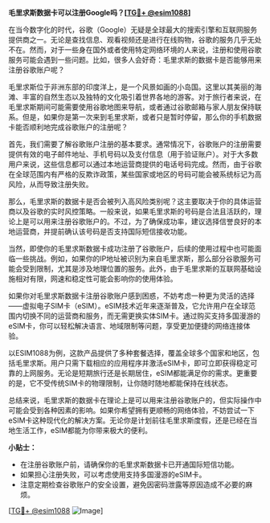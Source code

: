 **毛里求斯数据卡可以注册Google吗？[[TG💪+ @esim1088](https://t.me/s/esim1088)]**

在当今数字化的时代，谷歌（Google）无疑是全球最大的搜索引擎和互联网服务提供商之一。无论是查找信息、观看视频还是进行在线购物，谷歌的服务几乎无处不在。然而，对于一些身在国外或者使用特定网络环境的人来说，注册和使用谷歌服务可能会遇到一些问题。比如，很多人会好奇：毛里求斯的数据卡是否能够用来注册谷歌账户呢？

毛里求斯位于非洲东部的印度洋上，是一个风景如画的小岛国。这里以其美丽的海滩、丰富的自然生态以及独特的文化吸引着世界各地的游客。对于旅行者来说，在毛里求斯期间可能需要使用谷歌地图来导航，或者通过谷歌邮箱与家人朋友保持联系。但是，如果你是第一次来到毛里求斯，或者只是暂时停留，那么你的手机数据卡能否顺利地完成谷歌账户的注册呢？

首先，我们需要了解谷歌账户注册的基本要求。通常情况下，谷歌账户的注册需要提供有效的电子邮件地址、手机号码以及支付信息（用于验证账户）。对于大多数用户来说，这些信息都可以通过本地运营商提供的电话号码完成。然而，由于谷歌在全球范围内有严格的反欺诈政策，某些国家或地区的号码可能会被系统标记为高风险，从而导致注册失败。

那么，毛里求斯的数据卡是否会被列入高风险类别呢？这主要取决于你的具体运营商以及谷歌的实时风控策略。一般来说，如果毛里求斯的号码是合法且活跃的，理论上是可以用来注册谷歌账户的。不过，为了确保成功率，建议选择信誉良好的本地运营商，并提前确认该号码是否支持国际短信接收功能。

当然，即使你的毛里求斯数据卡成功注册了谷歌账户，后续的使用过程中也可能面临一些挑战。例如，如果你的IP地址被识别为来自毛里求斯，那么部分谷歌服务可能会受到限制，尤其是涉及地理位置的服务。此外，由于毛里求斯的互联网基础设施相对有限，网速和稳定性可能会影响你的使用体验。

如果你对毛里求斯数据卡注册谷歌账户感到困惑，不妨考虑一种更为灵活的选择——虚拟电子SIM卡（eSIM）。eSIM技术近年来逐渐普及，它允许用户在全球范围内切换不同的运营商和服务，而无需更换实体SIM卡。通过购买支持多国漫游的eSIM卡，你可以轻松解决语言、地域限制等问题，享受更加便捷的网络连接体验。

以ESIM1088为例，这款产品提供了多种套餐选择，覆盖全球多个国家和地区，包括毛里求斯。用户只需下载相应的应用程序并激活eSIM卡，即可立即获得稳定可靠的上网服务。无论是短期旅行还是长期居住，eSIM都能满足你的需求。更重要的是，它不受传统SIM卡的物理限制，让你随时随地都能保持在线状态。

总结来说，毛里求斯的数据卡在理论上是可以用来注册谷歌账户的，但实际操作中可能会受到各种因素的影响。如果你希望拥有更顺畅的网络体验，不妨尝试一下eSIM卡这种现代化的解决方案。无论你是计划前往毛里求斯度假，还是已经在当地生活工作，eSIM都能为你带来极大的便利。

**小贴士：**
- 在注册谷歌账户前，请确保你的毛里求斯数据卡已开通国际短信功能。
- 如果担心注册失败，可以考虑使用支持多国漫游的eSIM卡。
- 注意定期检查谷歌账户的安全设置，避免因密码泄露等原因造成不必要的麻烦。

[[TG💪+ @esim1088](https://t.me/s/esim1088) ![Image](https://i.postimg.cc/4NQfJmqS/Snipaste-2025-05-13-00-14-12.png)]